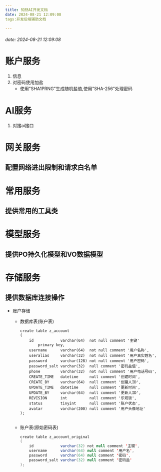 ```yaml
---
title: 知然AI开发文档
date: 2024-08-21 12:09:08
tags:开发后端辅助文档

---
```


###### date: 2024-08-21 12:09:08

<!-- more -->

# 账户服务

1. 信息
2. 对密码使用加盐
   - 使用"SHA1PRNG"生成随机盐值,使用"SHA-256"处理密码

# AI服务

1. 对接ai接口

# 网关服务

## 配置网络进出限制和请求白名单

# 常用服务

## 提供常用的工具类

# 模型服务

## 提供PO持久化模型和VO数据模型

# 存储服务

## 提供数据库连接操作

- 账户存储

  - 数据库表(账户表)

    ```my
    create table z_account
    (
        id            varchar(64)  not null comment '主键'
            primary key,
        username      varchar(64)  not null comment '用户名称',
        useralias     varchar(32)  not null comment '用户真实姓名',
        password      varchar(128) not null comment '用户密码',
        password_salt varchar(32)  null comment '密码盐值',
        phone         varchar(32)  not null comment '用户电话号码',
        CREATE_TIME   datetime     null comment '创建时间',
        CREATE_BY     varchar(64)  null comment '创建人ID',
        UPDATE_TIME   datetime     null comment '更新时间',
        UPDATE_BY     varchar(64)  null comment '更新人ID',
        REVISION      int          null comment '乐观锁',
        status        tinyint      null comment '账户状态',
        avatar        varchar(200) null comment '用户头像地址'
    );
    
    
    ```

  - 账户表(原始密码表)

    ```java
    create table z_account_original
    (
        id            varchar(32) not null comment '主键',
        username      varchar(64) null comment '用户名',
        password      varchar(64) null comment '密码',
        password_salt varchar(32) null comment '密码盐'
    );
    
    
    ```

    



